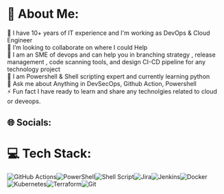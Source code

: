 # 💫 About Me:
🔭  I have 10+ years of IT experience and I'm working as DevOps & Cloud Engineer<br>👯 I’m looking to collaborate on where I could Help<br>🤝 I am an SME of devops and can help you in  branching strategy , release management , code scanning tools, and design CI-CD pipeline for any technology project<br>🌱 I am Powershell & Shell scripting expert and currently learning python<br>💬 Ask me about Anything in DevSecOps, Github Action, Powershell<br>⚡ Fun fact I have ready to learn and share any technolgies related to cloud or deveops.

## 🌐 Socials:

# 💻 Tech Stack:
![GitHub Actions](https://img.shields.io/badge/github%20actions-%232671E5.svg?style=for-the-badge&logo=githubactions&logoColor=white)![PowerShell](https://img.shields.io/badge/PowerShell-%235391FE.svg?style=for-the-badge&logo=powershell&logoColor=white)![Shell Script](https://img.shields.io/badge/shell_script-%23121011.svg?style=for-the-badge&logo=gnu-bash&logoColor=white)![Jira](https://img.shields.io/badge/jira-%230A0FFF.svg?style=for-the-badge&logo=jira&logoColor=white)![Jenkins](https://img.shields.io/badge/jenkins-%232C5263.svg?style=for-the-badge&logo=jenkins&logoColor=white)![Docker](https://img.shields.io/badge/docker-%230db7ed.svg?style=for-the-badge&logo=docker&logoColor=white)
![Kubernetes](https://img.shields.io/badge/kubernetes-%23326ce5.svg?style=for-the-badge&logo=kubernetes&logoColor=white)![Terraform](https://img.shields.io/badge/terraform-%235835CC.svg?style=for-the-badge&logo=terraform&logoColor=white)![Git](https://img.shields.io/badge/git-%23F05033.svg?style=for-the-badge&logo=git&logoColor=white)
